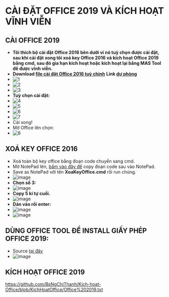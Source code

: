 # CÀI ĐẶT OFFICE 2019 VÀ KÍCH HOẠT VĨNH VIỄN #

## CÀI OFFICE 2019 ##
- **Tôi thích bộ cài đặt Office 2016 bên dưới vì nó tuỳ chọn được cài đặt, sau khi cài đặt xong tôi xoá key Office 2016 và kích hoạt Office 2019 bằng cmd, sau đó gia hạn kích hoạt hoặc kích hoạt lại bằng MAS Tool để được vĩnh viễn.**
- **Download [file cài đặt Office 2016 tuỳ chỉnh](https://bsthanh-my.sharepoint.com/:u:/g/personal/0914678254_bsthanh_onmicrosoft_com/EWngGMh-zXVEnUgIbGMkGzsBIPUe_tBbXxj8-jz-Nk5B0A?e=JOFyCc)** **Link [dự phòng](https://drive.google.com/file/d/114KD84z-tRkp61mycKbH4U8OO98wb5tM/view?usp=sharing)**
- ![1](https://github.com/BsNgChiThanh/Cai-Office2016-va-kich-hoat/assets/82578024/e1ddedf5-a0e8-4a21-9a2d-637918276001)
- ![2](https://github.com/BsNgChiThanh/Cai-Office2016-va-kich-hoat/assets/82578024/9eb104a2-900b-485b-8f42-9d20f31350f6)
- ![3](https://github.com/BsNgChiThanh/Cai-Office2016-va-kich-hoat/assets/82578024/be208d0a-706f-4e94-91a0-c70ccf938cff)
- **Tuỳ chọn cài đặt:**
- ![4](https://github.com/BsNgChiThanh/Cai-Office2016-va-kich-hoat/assets/82578024/95fc5b42-709b-413d-8549-364cf9ceae2e)
- ![5](https://github.com/BsNgChiThanh/Cai-Office2016-va-kich-hoat/assets/82578024/e26260bd-834e-41a5-8200-5428bc49abbc)
- ![6](https://github.com/BsNgChiThanh/Cai-Office2016-va-kich-hoat/assets/82578024/89b484c7-e9a6-491d-b4ab-936725300a43)
- ![7](https://github.com/BsNgChiThanh/Cai-Office2016-va-kich-hoat/assets/82578024/014a4e8f-dbaa-415a-8afb-2fd741a9538b)
- Cài xong!
- Mở Office lên chọn:
- ![8](https://github.com/BsNgChiThanh/Cai-Office2016-va-kich-hoat/assets/82578024/422121ff-21e9-400c-a0d5-c46373d5c000)

## XOÁ KEY OFFICE 2016 ##
- Xoá toàn bộ key office bằng đoạn code chuyển sang cmd.
- Mở NotePad lên, [bấm vào đây để](https://github.com/BsNgChiThanh/Kich-hoat-Office/blob/KichHoatOffice/X%C3%B3a%20key%20Office.txt) copy đoạn code sau vào NotePad.
- Save as NotePad với tên **XoaKeyOffice.cmd** rồi run chúng.
- ![image](https://github.com/BsNgChiThanh/Cai-Office2019-va-kich-hoat/assets/82578024/6d1bbd20-4697-40d9-9fdc-4e4c0e6f0085)
- **Chọn số 3:**
- ![image](https://github.com/BsNgChiThanh/Cai-Office2019-va-kich-hoat/assets/82578024/b58a77fd-8984-4e76-aa54-aed640b6cd69)
- **Copy 5 kí tự cuối.**
- ![image](https://github.com/BsNgChiThanh/Cai-Office2019-va-kich-hoat/assets/82578024/b8835679-be9d-4e36-84b6-fd56b0ee3360)
- **Dán vào rồi enter:**
- ![image](https://github.com/BsNgChiThanh/Cai-Office2019-va-kich-hoat/assets/82578024/ba4bd503-caf2-4c26-84a9-fe8274e45b70)
- ![image](https://github.com/BsNgChiThanh/Cai-Office2019-va-kich-hoat/assets/82578024/4578b8c0-e2a5-4693-934f-65be759f8f02)

## DÙNG OFFICE TOOL ĐỂ INSTALL GIẤY PHÉP OFFICE 2019: ##
- Source [tại đây](https://github.com/BsNgChiThanh/OfficeTool)
- ![image](https://github.com/BsNgChiThanh/Cai-Office2019-va-kich-hoat/assets/82578024/13ee5180-c97c-43f5-9410-9e357c3b1a56)


## KÍCH HOẠT OFFICE 2019 ##

https://github.com/BsNgChiThanh/Kich-hoat-Office/blob/KichHoatOffice/Office%202019.txt






